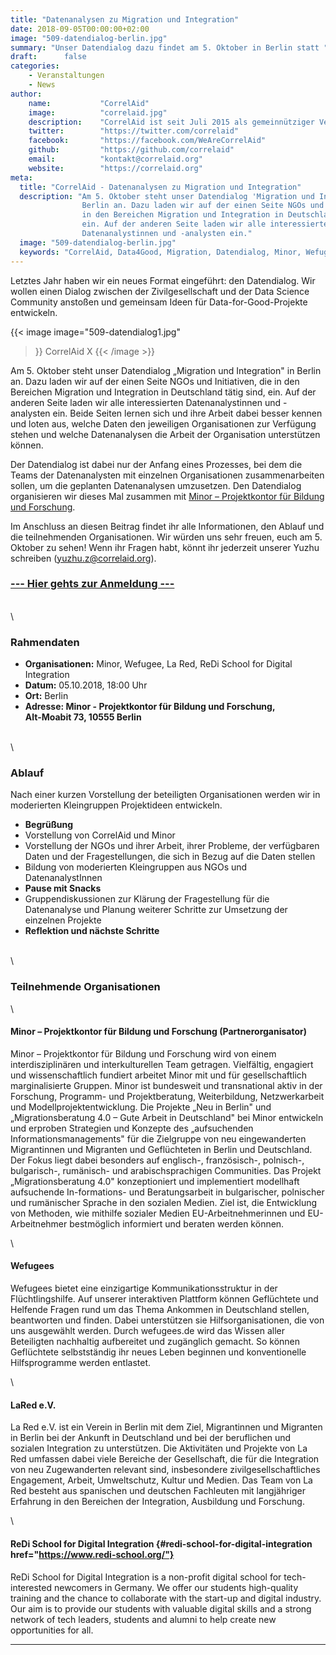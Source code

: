 ```yaml
---
title: "Datenanalysen zu Migration und Integration"
date: 2018-09-05T00:00:00+02:00
image: "509-datendialog-berlin.jpg"
summary: "Unser Datendialog dazu findet am 5. Oktober in Berlin statt "
draft:      false
categories:       
    - Veranstaltungen
    - News
author: 
    name:           "CorrelAid"
    image:          "correlaid.jpg"
    description:    "CorrelAid ist seit Juli 2015 als gemeinnütziger Verein in Konstanz eingetragen. Wir haben derzeit ein ehrenamtliches Organisationsteam aus 15 Leuten und ein Netzwerk von 650 ehrenamtlichen DatenanalystInnen. Wir haben bereits über 10 Volunteering-Projekte mit kleinen und großen NPOs (u.a. Ashoka, europäisches Jugendparlament, streetfootballworld) initiert, über 50 Workshops für DatenanalystInnen durchgeführt, und zahlreiche Vorträge (u.a. bei Die Zeit, NPO-Tag von Microsoft, Bayreuther Dialoge) gehalten."
    twitter:        "https://twitter.com/correlaid"
    facebook:       "https://facebook.com/WeAreCorrelAid"
    github:         "https://github.com/correlaid"
    email:          "kontakt@correlaid.org"
    website:        "https://correlaid.org"
meta:
  title: "CorrelAid - Datenanalysen zu Migration und Integration"
  description: "Am 5. Oktober steht unser Datendialog 'Migration und Integration' in
                Berlin an. Dazu laden wir auf der einen Seite NGOs und Initiativen, die
                in den Bereichen Migration und Integration in Deutschland tätig sind,
                ein. Auf der anderen Seite laden wir alle interessierten
                Datenanalystinnen und -analysten ein."
  image: "509-datendialog-berlin.jpg"
  keywords: "CorrelAid, Data4Good, Migration, Datendialog, Minor, Wefugee, La Red, ReDi School for Digital Integration"
---
```



Letztes Jahr haben wir ein neues Format eingeführt: den Datendialog. Wir
wollen einen Dialog zwischen der Zivilgesellschaft und der Data Science
Community anstoßen und gemeinsam Ideen für Data-for-Good-Projekte
entwickeln.


{{< image 
    image="509-datendialog1.jpg"
>}}
CorrelAid X
{{< /image >}}

Am 5. Oktober steht unser Datendialog „Migration und Integration" in
Berlin an. Dazu laden wir auf der einen Seite NGOs und Initiativen, die
in den Bereichen Migration und Integration in Deutschland tätig sind,
ein. Auf der anderen Seite laden wir alle interessierten
Datenanalystinnen und -analysten ein. Beide Seiten lernen sich und ihre
Arbeit dabei besser kennen und loten aus, welche Daten den jeweiligen
Organisationen zur Verfügung stehen und welche Datenanalysen die Arbeit
der Organisation unterstützen können.

Der Datendialog ist dabei nur der Anfang eines Prozesses, bei dem die
Teams der Datenanalysten mit einzelnen Organisationen zusammenarbeiten
sollen, um die geplanten Datenanalysen umzusetzen. Den Datendialog
organisieren wir dieses Mal zusammen mit [Minor – Projektkontor für
Bildung und Forschung](https://minor-kontor.de/).

Im Anschluss an diesen Beitrag findet ihr alle Informationen, den Ablauf
und die teilnehmenden Organisationen. Wir würden uns sehr freuen, euch
am 5. Oktober zu sehen! Wenn ihr Fragen habt, könnt ihr jederzeit
unserer Yuzhu schreiben (yuzhu.z@correlaid.org).



### [--- Hier gehts zur Anmeldung ---](https://correlaid.us12.list-manage.com/subscribe?u=b294bf2834adf5d89bdd2dd5a&id=977989b423)



\
\


### Rahmendaten

-   **Organisationen:** Minor, Wefugee, La Red, ReDi School for Digital
    Integration
-   **Datum:** 05.10.2018, 18:00 Uhr
-   **Ort:** Berlin
-   **Adresse: Minor - Projektkontor für Bildung und Forschung,\
    Alt-Moabit 73, 10555 Berlin**





\
\
### Ablauf

Nach einer kurzen Vorstellung der beteiligten Organisationen werden wir
in moderierten Kleingruppen Projektideen entwickeln.

-   **Begrüßung**
-   Vorstellung von CorrelAid und Minor
-   Vorstellung der NGOs und ihrer Arbeit, ihrer Probleme, der
    verfügbaren Daten und der Fragestellungen, die sich in Bezug auf die
    Daten stellen
-   Bildung von moderierten Kleingruppen aus NGOs und DatenanalystInnen
-   **Pause mit Snacks**
-   Gruppendiskussionen zur Klärung der Fragestellung für die
    Datenanalyse und Planung weiterer Schritte zur Umsetzung der
    einzelnen Projekte
-   **Reflektion und nächste Schritte**





\
\
### Teilnehmende Organisationen

\
#### Minor – Projektkontor für Bildung und Forschung (Partnerorganisator)

Minor – Projektkontor für Bildung und Forschung wird von einem
interdisziplinären und interkulturellen Team getragen. Vielfältig,
engagiert und wissenschaftlich fundiert arbeitet Minor mit und für
gesellschaftlich marginalisierte Gruppen. Minor ist bundesweit und
transnational aktiv in der Forschung, Programm- und Projektberatung,
Weiterbildung, Netzwerkarbeit und Modellprojektentwicklung. Die Projekte
„Neu in Berlin" und „Migrationsberatung 4.0 – Gute Arbeit in
Deutschland" bei Minor entwickeln und erproben Strategien und Konzepte
des „aufsuchenden Informationsmanagements" für die Zielgruppe von neu
eingewanderten Migrantinnen und Migranten und Geflüchteten in Berlin und
Deutschland. Der Fokus liegt dabei besonders auf englisch-,
französisch-, polnisch-, bulgarisch-, rumänisch- und arabischsprachigen
Communities. Das Projekt „Migrationsberatung 4.0" konzeptioniert und
implementiert modellhaft aufsuchende In-formations- und Beratungsarbeit
in bulgarischer, polnischer und rumänischer Sprache in den sozialen
Medien. Ziel ist, die Entwicklung von Methoden, wie mithilfe sozialer
Medien EU-Arbeitnehmerinnen und EU-Arbeitnehmer bestmöglich informiert
und beraten werden können.

\
#### Wefugees

Wefugees bietet eine einzigartige Kommunikationsstruktur in der
Flüchtlingshilfe. Auf unserer interaktiven Plattform können Geflüchtete
und Helfende Fragen rund um das Thema Ankommen in Deutschland stellen,
beantworten und finden. Dabei unterstützen sie Hilfsorganisationen, die
von uns ausgewählt werden. Durch wefugees.de wird das Wissen aller
Beteiligten nachhaltig aufbereitet und zugänglich gemacht. So können
Geflüchtete selbstständig ihr neues Leben beginnen und konventionelle
Hilfsprogramme werden entlastet.

\
#### LaRed e.V.

La Red e.V. ist ein Verein in Berlin mit dem Ziel, Migrantinnen und
Migranten in Berlin bei der Ankunft in Deutschland und bei der
beruflichen und sozialen Integration zu unterstützen. Die Aktivitäten
und Projekte von La Red umfassen dabei viele Bereiche der Gesellschaft,
die für die Integration von neu Zugewanderten relevant sind,
insbesondere zivilgesellschaftliches Engagement, Arbeit, Umweltschutz,
Kultur und Medien. Das Team von La Red besteht aus spanischen und
deutschen Fachleuten mit langjähriger Erfahrung in den Bereichen der
Integration, Ausbildung und Forschung.

\
#### ReDi School for Digital Integration {#redi-school-for-digital-integration href="https://www.redi-school.org/"}

ReDi School for Digital Integration is a non-profit digital school for
tech-interested newcomers in Germany. We offer our students high-quality
training and the chance to collaborate with the start-up and digital
industry. Our aim is to provide our students with valuable digital
skills and a strong network of tech leaders, students and alumni to help
create new opportunities for all.



------------------------------------------------------------------------


